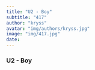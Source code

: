 ```yaml
---
title: "U2 - Boy"
subtitle: "417"
author: "kryss"
avatar: "img/authors/kryss.jpg"
image: "img/417.jpg"
date:
---
```


### U2 - Boy
